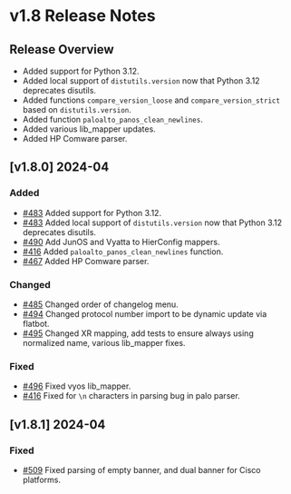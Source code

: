 # v1.8 Release Notes

## Release Overview

- Added support for Python 3.12.
- Added local support of `distutils.version` now that Python 3.12 deprecates disutils.
- Added functions `compare_version_loose` and `compare_version_strict` based on `distutils.version`.
- Added function `paloalto_panos_clean_newlines`.
- Added various lib_mapper updates.
- Added HP Comware parser.

## [v1.8.0] 2024-04

### Added

- [#483](https://github.com/networktocode/netutils/pull/483) Added support for Python 3.12.
- [#483](https://github.com/networktocode/netutils/pull/483) Added local support of `distutils.version` now that Python 3.12 deprecates disutils.
- [#490](https://github.com/networktocode/netutils/pull/490) Add JunOS and Vyatta to HierConfig mappers.
- [#416](https://github.com/networktocode/netutils/pull/416) Added `paloalto_panos_clean_newlines` function.
- [#467](https://github.com/networktocode/netutils/pull/467) Added HP Comware parser.

### Changed

- [#485](https://github.com/networktocode/netutils/pull/485) Changed order of changelog menu.
- [#494](https://github.com/networktocode/netutils/pull/494) Changed protocol number import to be dynamic update via flatbot.
- [#495](https://github.com/networktocode/netutils/pull/495) Changed XR mapping, add tests to ensure always using normalized name, various lib_mapper fixes.

### Fixed

- [#496](https://github.com/networktocode/netutils/pull/496) Fixed vyos lib_mapper.
- [#416](https://github.com/networktocode/netutils/pull/416) Fixed for `\n` characters in parsing bug in palo parser.

## [v1.8.1] 2024-04

### Fixed
- [#509](https://github.com/networktocode/netutils/pull/509) Fixed parsing of empty banner, and dual banner for Cisco platforms.
